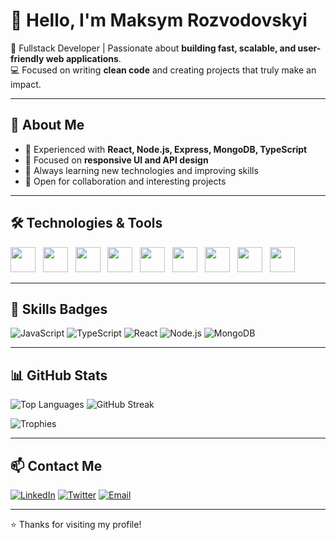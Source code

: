 # 👋 Hello, I'm Maksym Rozvodovskyi

🚀 Fullstack Developer | Passionate about **building fast, scalable, and user-friendly web applications**.  
💻 Focused on writing **clean code** and creating projects that truly make an impact.

---

## 🌌 About Me
- 🔹 Experienced with **React, Node.js, Express, MongoDB, TypeScript**  
- 🔹 Focused on **responsive UI and API design**  
- 🔹 Always learning new technologies and improving skills  
- 🔹 Open for collaboration and interesting projects  

---

## 🛠 Technologies & Tools

<img src="https://cdn.jsdelivr.net/gh/devicons/devicon/icons/html5/html5-original.svg" width="40" height="40"/> &nbsp;
<img src="https://cdn.jsdelivr.net/gh/devicons/devicon/icons/css3/css3-original.svg" width="40" height="40"/> &nbsp;
<img src="https://cdn.jsdelivr.net/gh/devicons/devicon/icons/javascript/javascript-original.svg" width="40" height="40"/> &nbsp;
<img src="https://cdn.jsdelivr.net/gh/devicons/devicon/icons/typescript/typescript-original.svg" width="40" height="40"/> &nbsp;
<img src="https://cdn.jsdelivr.net/gh/devicons/devicon/icons/react/react-original.svg" width="40" height="40"/> &nbsp;
<img src="https://cdn.jsdelivr.net/gh/devicons/devicon/icons/nodejs/nodejs-original.svg" width="40" height="40"/> &nbsp;
<img src="https://cdn.jsdelivr.net/gh/devicons/devicon/icons/express/express-original.svg" width="40" height="40"/> &nbsp;
<img src="https://cdn.jsdelivr.net/gh/devicons/devicon/icons/mongodb/mongodb-original.svg" width="40" height="40"/> &nbsp;
<img src="https://cdn.jsdelivr.net/gh/devicons/devicon/icons/git/git-original.svg" width="40" height="40"/>

---

## 🎯 Skills Badges

![JavaScript](https://img.shields.io/badge/JavaScript-F7DF1E?style=for-the-badge&logo=javascript&logoColor=black)
![TypeScript](https://img.shields.io/badge/TypeScript-3178C6?style=for-the-badge&logo=typescript&logoColor=white)
![React](https://img.shields.io/badge/React-61DAFB?style=for-the-badge&logo=react&logoColor=black)
![Node.js](https://img.shields.io/badge/Node.js-339933?style=for-the-badge&logo=node.js&logoColor=white)
![MongoDB](https://img.shields.io/badge/MongoDB-47A248?style=for-the-badge&logo=mongodb&logoColor=white)

---

## 📊 GitHub Stats

![Top Languages](https://github-readme-stats.vercel.app/api/top-langs/?username=maksymrozvodovskyi&layout=compact&theme=tokyonight) ![GitHub Streak](https://github-readme-streak-stats.herokuapp.com/?user=maksymrozvodovskyi&theme=tokyonight)  

![Trophies](https://github-profile-trophy.vercel.app/?username=maksymrozvodovskyi&theme=tokyonight)

---

## 📫 Contact Me

[![LinkedIn](https://img.shields.io/badge/LinkedIn-0A66C2?style=for-the-badge&logo=linkedin&logoColor=white)](https://www.linkedin.com/in/YOUR_LINKEDIN/)
[![Twitter](https://img.shields.io/badge/Twitter-1DA1F2?style=for-the-badge&logo=twitter&logoColor=white)](https://twitter.com/YOUR_TWITTER)
[![Email](https://img.shields.io/badge/Email-D14836?style=for-the-badge&logo=gmail&logoColor=white)](mailto:YOUR_EMAIL@example.com)

---

⭐ Thanks for visiting my profile!
